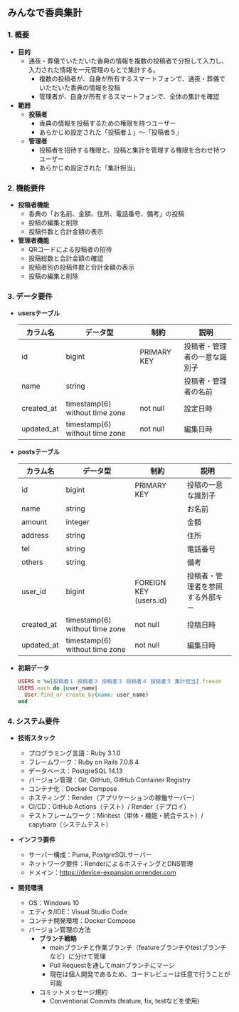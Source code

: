 ## みんなで香典集計

### 1. 概要
  - **目的**
    - 通夜・葬儀でいただいた香典の情報を複数の投稿者で分担して入力し、入力された情報を一元管理のもとで集計する。
      - 複数の投稿者が、自身が所有するスマートフォンで、通夜・葬儀でいただいた香典の情報を投稿
      - 管理者が、自身が所有するスマートフォンで、全体の集計を確認
  - **範囲**
    - **投稿者**
      - 香典の情報を投稿するための権限を持つユーザー
      - あらかじめ設定された「投稿者１」～「投稿者５」
    - **管理者**
      - 投稿者を招待する権限と、投稿と集計を管理する権限を合わせ持つユーザー
      - あらかじめ設定された「集計担当」
### 2. 機能要件
  - **投稿者機能**
     - 香典の「お名前、金額、住所、電話番号、備考」の投稿
     - 投稿の編集と削除
     - 投稿件数と合計金額の表示
  - **管理者機能**
    - QRコードによる投稿者の招待
    - 投稿総数と合計金額の確認
    - 投稿者別の投稿件数と合計金額の表示
    - 投稿の編集と削除

### 3. データ要件
  - **usersテーブル**

    | カラム名 | データ型 | 制約 | 説明 |
    |---|---|---|---|
    | id | bigint | PRIMARY KEY | 投稿者・管理者の一意な識別子 |
    | name | string || 投稿者・管理者の名前|
    | created_at | timestamp(6) without time zone | not null | 設定日時 |
    | updated_at | timestamp(6) without time zone | not null | 編集日時 |

  - **postsテーブル**

    | カラム名 | データ型 | 制約 | 説明 |
    |---|---|---|---|
    | id | bigint | PRIMARY KEY | 投稿の一意な識別子 |
    | name | string || お名前 |
    | amount | integer || 金額 |
    | address | string || 住所 |
    | tel | string |  | 電話番号 |
    | others | string || 備考 |
    | user_id | bigint | FOREIGN KEY (users.id) | 投稿者・管理者を参照する外部キー |
    | created_at | timestamp(6) without time zone | not null | 投稿日時 |
    | updated_at | timestamp(6) without time zone | not null | 編集日時 |

  - **初期データ**
    ```ruby
    USERS = %w[投稿者１ 投稿者２ 投稿者３ 投稿者４ 投稿者５ 集計担当].freeze
    USERS.each do |user_name|
      User.find_or_create_by(name: user_name)
    end
    ```

### 4. システム要件
  - **技術スタック**
    - プログラミング言語：Ruby 3.1.0
    - フレームワーク：Ruby on Rails 7.0.8.4
    - データベース：PostgreSQL 14.13
    - バージョン管理：Git, GitHub, GitHub Container Registry
    - コンテナ化：Docker Compose
    - ホスティング：Render（アプリケーションの稼働サーバー）
    - CI/CD：GitHub Actions（テスト）/ Render（デプロイ）
    - テストフレームワーク：Minitest（単体・機能・統合テスト）/ capybara（システムテスト）

  - **インフラ要件**
    - サーバー構成：Puma, PostgreSQLサーバー
    - ネットワーク要件：RenderによるホスティングとDNS管理
    - ドメイン：https://device-expansion.onrender.com

  - **開発環境**
    - OS：Windows 10
    - エディタ/IDE：Visual Studio Code
    - コンテナ開発環境：Docker Compose
    - バージョン管理の方法
      - **ブランチ戦略**
        - mainブランチと作業ブランチ（featureブランチやtestブランチなど）に分けて管理
        - Pull Requestを通してmainブランチにマージ
        - 現在は個人開発であるため、コードレビューは任意で行うことが可能
      - コミットメッセージ規約
        - Conventional Commits (feature, fix, testなどを使用)
